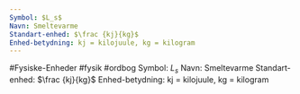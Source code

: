 ```yaml
---
Symbol: $L_s$
Navn: Smeltevarme
Standart-enhed: $\frac {kj}{kg}$ 
Enhed-betydning: kj = kilojuule, kg = kilogram
---
```

#Fysiske-Enheder #fysik #ordbog 
Symbol: $L_s$
Navn: Smeltevarme
Standart-enhed: $\frac {kj}{kg}$ 
Enhed-betydning: kj = kilojuule, kg = kilogram